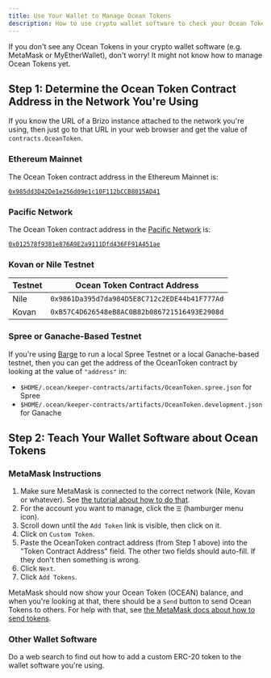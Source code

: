 ```yaml
---
title: Use Your Wallet to Manage Ocean Tokens
description: How to use crypto wallet software to check your Ocean Token balance and to send Ocean Tokens to others.
---
```


If you don't see any Ocean Tokens in your crypto wallet software (e.g. MetaMask or MyEtherWallet), don't worry! It might not know how to manage Ocean Tokens yet.

## Step 1: Determine the Ocean Token Contract Address in the Network You're Using

If you know the URL of a Brizo instance attached to the network you're using, then just go to that URL in your web browser and get the value of `contracts.OceanToken`.

### Ethereum Mainnet

The Ocean Token contract address in the Ethereum Mainnet is:

[`0x985dd3D42De1e256d09e1c10F112bCCB8015AD41`](https://etherscan.io/token/0x985dd3d42de1e256d09e1c10f112bccb8015ad41)

### Pacific Network

The Ocean Token contract address in the [Pacific Network](/concepts/pacific-network/) is:

[`0x012578f9381e876A9E2a9111Dfd436FF91A451ae`](https://submarine.oceanprotocol.com/address/0x012578f9381e876a9e2a9111dfd436ff91a451ae/transactions)

### Kovan or Nile Testnet

| Testnet | Ocean Token Contract Address                 |
| ------- | -------------------------------------------- |
| Nile    | `0x9861Da395d7da984D5E8C712c2EDE44b41F777Ad` |
| Kovan   | `0xB57C4D626548eB8AC0B82b086721516493E2908d` |

### Spree or Ganache-Based Testnet

If you're using [Barge](https://github.com/oceanprotocol/barge) to run a local Spree Testnet or a local Ganache-based testnet, then you can get the address of the OceanToken contract by looking at the value of `"address"` in:

- `$HOME/.ocean/keeper-contracts/artifacts/OceanToken.spree.json` for Spree
- `$HOME/.ocean/keeper-contracts/artifacts/OceanToken.development.json` for Ganache

## Step 2: Teach Your Wallet Software about Ocean Tokens

### MetaMask Instructions

1. Make sure MetaMask is connected to the correct network (Nile, Kovan or whatever). See [the tutorial about how to do that](/tutorials/connect-to-networks/).
2. For the account you want to manage, click the `☰` (hamburger menu icon).
3. Scroll down until the `Add Token` link is visible, then click on it.
4. Click on `Custom Token`.
5. Paste the OceanToken contract address (from Step 1 above) into the "Token Contract Address" field. The other two fields should auto-fill. If they don't then something is wrong.
6. Click `Next`.
7. Click `Add Tokens`.

MetaMask should now show your Ocean Token (OCEAN) balance, and when you're looking at that, there should be a `Send` button to send Ocean Tokens to others. For help with that, see [the MetaMask docs about how to send tokens](https://metamask.zendesk.com/hc/en-us/articles/360015488931-How-to-Send-Tokens).

### Other Wallet Software

Do a web search to find out how to add a custom ERC-20 token to the wallet software you're using.
